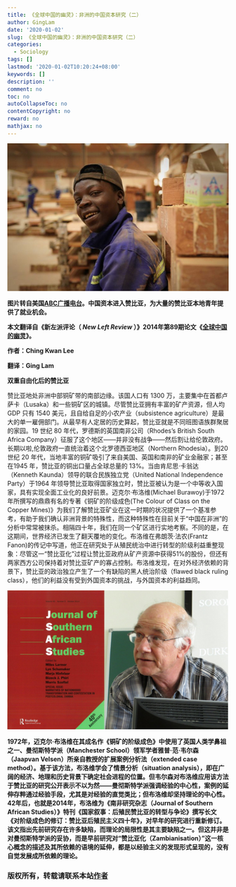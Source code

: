 ```yaml
---
title: 《全球中国的幽灵》：非洲的中国资本研究（二）
author: GingLam
date: '2020-01-02'
slug: 《全球中国的幽灵》：非洲的中国资本研究（二）
categories:
  - Sociology
tags: []
lastmod: '2020-01-02T10:20:24+08:00'
keywords: []
description: ''
comment: no
toc: no
autoCollapseToc: no
contentCopyright: no
reward: no
mathjax: no
---
```

<div align=center><img src="https://raw.githubusercontent.com/GingLam/Storage/master/10484368-3x2-700x467.jpg"></div>
<div align=center>
</div>

**图片转自美国[ABC广播电台](https://www.abc.net.au/news/2018-11-10/the-profit-and-pitfalls-of-china-in-zambia/10452430)。中国资本进入赞比亚，为大量的赞比亚本地青年提供了就业机会。**

**本文翻译自《新左派评论（ *New Left Review* ）》2014年第89期论文《[全球中国的幽灵](https://newleftreview.org/issues/II89/articles/ching-kwan-lee-the-spectre-of-global-china)》。**

**作者：Ching Kwan Lee**

**翻译：Ging Lam**

**双重自由化后的赞比亚**

赞比亚地处非洲中部铜矿带的南部边缘。该国人口有 1300 万，主要集中在首都卢萨卡（Lusaka）和一些铜矿区的城镇。尽管赞比亚拥有丰富的矿产资源，但人均 GDP 只有 1540 美元，且自给自足的小农产业（subsistence agriculture）是最大的单一雇佣部门。从最早有人定居的历史算起，赞比亚就是不同班图语族群聚居的家园。19 世纪 80 年代，罗德斯的英国南非公司（Rhodes’s British South Africa Company）征服了这个地区——并非没有战争——然后割让给伦敦政府。长期以啦,伦敦政府一直统治着这个北罗德西亚地区（Northern Rhodesia）。到20 世纪 20 年代，当地丰富的铜矿吸引了来自美国、英国和南非的矿业金融家；甚至在1945 年，赞比亚的铜出口量占全球总量的 13%。当由肯尼思·卡翁达（Kenneth Kaunda）领导的联合民族独立党（United National Independence Party）于1964 年领导赞比亚取得国家独立时，赞比亚被认为是一个中等收入国家，具有实现全面工业化的良好前景。迈克尔·布洛维(Michael Burawoy)于1972年所撰写的鼎鼎有名的专著《铜矿的阶级成色(The Colour of Class on the Copper Mines)》为我们了解赞比亚矿业在这一时期的状况提供了一个基准参考，有助于我们确认非洲背景的特殊性，而这种特殊性在目前关于“中国在非洲”的分析中常常被抹杀。相隔四十年，我们在同一个矿区进行实地考察。不同的是，在这期间，世界经济已发生了翻天覆地的变化。布洛维在弗朗茨·法农(Frantz Fanon)的传记中写道，他正在研究处于从殖民统治中进行转型的阶级利益重整现象：尽管这一“赞比亚化”过程让赞比亚政府从矿产资源中获得51%的股份，但还有两家西方公司保持着对赞比亚矿产的寡占控制。布洛维发现，在对外经济依赖的背景下，赞比亚的政治独立产生了一个有缺陷的黑人统治阶级（flawed black ruling class），他们的利益没有受到外国资本的挑战，与外国资本的利益趋同。

<!--more-->

<div align=center><img src="https://raw.githubusercontent.com/GingLam/Storage/master/%E8%B5%9E%E6%AF%94%E4%BA%9A%E5%8C%96.png"></div>
<div align=center>
</div>

**1972年，迈克尔·布洛维在其成名作《铜矿的阶级成色》中使用了英国人类学鼻祖之一、曼彻斯特学派（Manchester School）领军学者雅普·范·韦尔森（Jaapvan Velsen）所亲自教授的扩展案例分析法（extended case method）。基于该方法，布洛维学会了情景分析（situation analysis），即在广阔的经济、地理和历史背景下确定社会进程的位置。但韦尔森对布洛维应用该方法于赞比亚的研究公开表示不以为然——曼彻斯特学派强调经验的中心性，案例的延伸存粹通过经验手段，尤其是对经验的直觉类比；但布洛维却坚持理论的中心性。42年后，也就是2014年，布洛维为《南非研究杂志（Journal of Southern African Studies）》特刊《国家叙事：后殖民赞比亚的转型与争论》撰写长文《对阶级成色的修订：赞比亚后殖民主义四十年》，对早年的研究进行重新修订。该文指出先前研究存在许多缺陷，而理论的局限性是其主要缺陷之一。但这并非是对曼彻斯特学派的妥协，而是早前研究对“赞比亚化（Zambianisation）”这一核心概念的描述及其所依赖的语境的延伸，都是以经验主义的发现形式呈现的，没有自觉发展成所依赖的理论。**



### 版权所有，转载请联系本站[作者](mailto:linj83@mail2.sysu.edu.cn)
